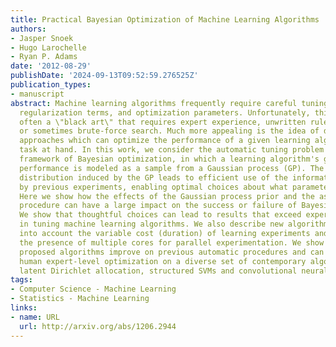 ```yaml
---
title: Practical Bayesian Optimization of Machine Learning Algorithms
authors:
- Jasper Snoek
- Hugo Larochelle
- Ryan P. Adams
date: '2012-08-29'
publishDate: '2024-09-13T09:52:59.276525Z'
publication_types:
- manuscript
abstract: Machine learning algorithms frequently require careful tuning of model hyperparameters,
  regularization terms, and optimization parameters. Unfortunately, this tuning is
  often a \"black art\" that requires expert experience, unwritten rules of thumb,
  or sometimes brute-force search. Much more appealing is the idea of developing automatic
  approaches which can optimize the performance of a given learning algorithm to the
  task at hand. In this work, we consider the automatic tuning problem within the
  framework of Bayesian optimization, in which a learning algorithm's generalization
  performance is modeled as a sample from a Gaussian process (GP). The tractable posterior
  distribution induced by the GP leads to efficient use of the information gathered
  by previous experiments, enabling optimal choices about what parameters to try next.
  Here we show how the effects of the Gaussian process prior and the associated inference
  procedure can have a large impact on the success or failure of Bayesian optimization.
  We show that thoughtful choices can lead to results that exceed expert-level performance
  in tuning machine learning algorithms. We also describe new algorithms that take
  into account the variable cost (duration) of learning experiments and that can leverage
  the presence of multiple cores for parallel experimentation. We show that these
  proposed algorithms improve on previous automatic procedures and can reach or surpass
  human expert-level optimization on a diverse set of contemporary algorithms including
  latent Dirichlet allocation, structured SVMs and convolutional neural networks.
tags:
- Computer Science - Machine Learning
- Statistics - Machine Learning
links:
- name: URL
  url: http://arxiv.org/abs/1206.2944
---
```

